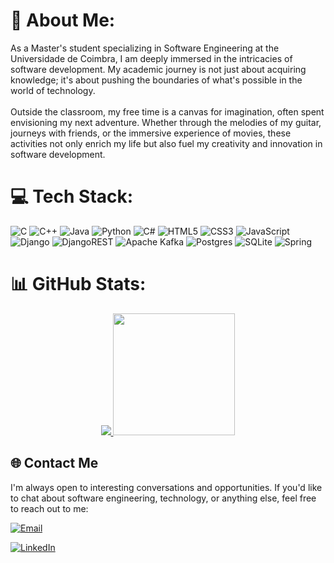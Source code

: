 # 💫 About Me:
As a Master's student specializing in Software Engineering at the Universidade de Coimbra, I am deeply immersed in the intricacies of software development. My academic journey is not just about acquiring knowledge; it's about pushing the boundaries of what's possible in the world of technology.<br><br>Outside the classroom, my free time is a canvas for imagination, often spent envisioning my next adventure. Whether through the melodies of my guitar, journeys with friends, or the immersive experience of movies, these activities not only enrich my life but also fuel my creativity and innovation in software development.


# 💻 Tech Stack:
![C](https://img.shields.io/badge/c-%2300599C.svg?style=for-the-badge&logo=c&logoColor=white) ![C++](https://img.shields.io/badge/c++-%2300599C.svg?style=for-the-badge&logo=c%2B%2B&logoColor=white) ![Java](https://img.shields.io/badge/java-%23ED8B00.svg?style=for-the-badge&logo=openjdk&logoColor=white) ![Python](https://img.shields.io/badge/python-3670A0?style=for-the-badge&logo=python&logoColor=ffdd54) ![C#](https://img.shields.io/badge/c%23-%23239120.svg?style=for-the-badge&logo=csharp&logoColor=white) ![HTML5](https://img.shields.io/badge/html5-%23E34F26.svg?style=for-the-badge&logo=html5&logoColor=white) ![CSS3](https://img.shields.io/badge/css3-%231572B6.svg?style=for-the-badge&logo=css3&logoColor=white) ![JavaScript](https://img.shields.io/badge/javascript-%23EDD718.svg?style=for-the-badge&logo=javascript&logoColor=black) ![Django](https://img.shields.io/badge/django-%23092E20.svg?style=for-the-badge&logo=django&logoColor=white) ![DjangoREST](https://img.shields.io/badge/DJANGO-REST-ff1709?style=for-the-badge&logo=django&logoColor=white&color=ff1709&labelColor=gray) ![Apache Kafka](https://img.shields.io/badge/Apache%20Kafka-000?style=for-the-badge&logo=apachekafka) ![Postgres](https://img.shields.io/badge/postgres-%23316192.svg?style=for-the-badge&logo=postgresql&logoColor=white) ![SQLite](https://img.shields.io/badge/sqlite-%2307405e.svg?style=for-the-badge&logo=sqlite&logoColor=white) ![Spring](https://img.shields.io/badge/spring-%236DB33F.svg?style=for-the-badge&logo=spring&logoColor=white)

# 📊 GitHub Stats:
<p align="center">
  <a href="https://git.io/streak-stats">
    <img src="https://github-readme-streak-stats.herokuapp.com?user=Gameiro02&theme=dark&mode=weekly&card_width=300&hide_current_streak=true&hide_longest_streak=true" />
  </a>
  <a href="https://github.com/Gameiro02">
    <img src="https://github-readme-stats.vercel.app/api/top-langs/?username=Gameiro02&theme=dark&hide_border=false&include_all_commits=true&count_private=true&layout=compact" height="195"/> 
  </a>
</p>


## 🌐 Contact Me

I'm always open to interesting conversations and opportunities. If you'd like to chat about software engineering, technology, or anything else, feel free to reach out to me:

[![Email](https://img.shields.io/badge/Gmail-D14836?style=for-the-badge&logo=gmail&logoColor=white)](mailto:gmeiro2002@gmail.com)

[![LinkedIn](https://img.shields.io/badge/LinkedIn-%230077B5.svg?style=for-the-badge&logo=linkedin&logoColor=white)](https://www.linkedin.com/in/gonçalo-neves-50828b291)

